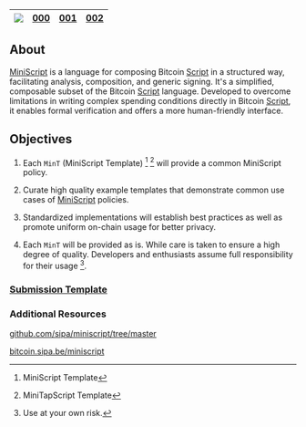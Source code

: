 |[![](https://avatars.githubusercontent.com/u/7424983?s=30)](https://github.com/Blockstream/miniscript-templates)|[000](mint-000.md)|[001](mint-001.md)|[002](mint-002.md)|
|----------|----------|----------|----------|

## About

[MiniScript](https://bitcoin.sipa.be/miniscript/) is a language for
composing Bitcoin [Script](https://en.bitcoin.it/wiki/Script) in a
structured way, facilitating analysis, composition, and generic signing.
It\'s a simplified, composable subset of the Bitcoin
[Script](https://en.bitcoin.it/wiki/Script) language. Developed to
overcome limitations in writing complex spending conditions directly in
Bitcoin [Script](https://en.bitcoin.it/wiki/Script), it enables formal
verification and offers a more human-friendly interface.

## Objectives

1.  Each `MinT` (MiniScript Template) [^mint] [^mintt] will provide a common MiniScript policy.

2.  Curate high quality example templates that demonstrate common use cases of
    [MiniScript](https://raw.githubusercontent.com/bitcoin/bitcoin/master/src/script/miniscript.h)
    policies.

3.  Standardized implementations will establish best practices as well as promote uniform on-chain usage for better privacy.

4.  Each `MinT` will be provided as is. While care is taken to ensure a high degree of quality. Developers and enthusiasts assume full responsibility for their usage [^use-at-your-own-risk].

<!--

Submission policy question:

Can a developer submit a template
under a different license?

-->

### [Submission Template](./SUBMISSIONS.md)
<!-- additional submission notes -->

### Additional Resources

[github.com/sipa/miniscript/tree/master](https://github.com/sipa/miniscript/tree/master )

[bitcoin.sipa.be/miniscript](https://bitcoin.sipa.be/miniscript )

<!-- footnotes -->

[^mint]: MiniScript Template
[^mintt]: MiniTapScript Template
[^use-at-your-own-risk]: Use at your own risk.
